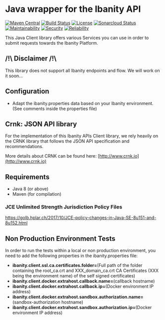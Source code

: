 # Java wrapper for the Ibanity API

[![Maven Central](https://img.shields.io/maven-central/v/com.ibanity.apis/ibanity-java.svg)](http://mvnrepository.com/artifact/com.ibanity.apis/ibanity-java)
[![Build Status](https://travis-ci.org/ibanity/ibanity-java.svg?branch=master)](https://travis-ci.org/ibanity/ibanity-java)
[![License](https://img.shields.io/cocoapods/l/AFNetworking.svg)](https://github.com/ibanity/ibanity-java/blob/master/LICENSE)
[![Sonarcloud Status](https://sonarcloud.io/api/project_badges/measure?project=com.ibanity.apis:ibanity-java&metric=alert_status)](https://sonarcloud.io/dashboard?id=com.ibanity.apis:ibanity-java)
[![Maintainability](https://sonarcloud.io/api/project_badges/measure?project=com.ibanity.apis:ibanity-java&metric=sqale_rating)](https://sonarcloud.io/component_measures?id=com.ibanity.apis:ibanity-java&metric=sqale_rating)
[![Security](https://sonarcloud.io/api/project_badges/measure?project=com.ibanity.apis:ibanity-java&metric=security_rating)](https://sonarcloud.io/component_measures?id=com.ibanity.apis:ibanity-java&metric=security_rating)
[![Reliability](https://sonarcloud.io/api/project_badges/measure?project=com.ibanity.apis:ibanity-java&metric=reliability_rating)](https://sonarcloud.io/component_measures?id=com.ibanity.apis:ibanity-java&metric=vulnerabilities)



This Java Client library offers various Services you can use in order to submit requests towards the Ibanity Platform.

## /!\ Disclaimer /!\

This library does not support all Ibanity endpoints and flow. We will work on it soon...

## Configuration
* Adapt the ibanity.properties data based on your Ibanity environment.
(See comments inside the properties file)
## Crnk: JSON API library
For the implementation of this Ibanity APIs Client library, we rely heavily on the CRNK library that follows the JSON API specification and recommendations.

More details about CRNK can be found here: [http://www.crnk.io](http://www.crnk.io)
## Requirements
* Java 8 (or above)
* Maven (for compilation)

### JCE Unlimited Strength Jurisdiction Policy Files

https://golb.hplar.ch/2017/10/JCE-policy-changes-in-Java-SE-8u151-and-8u152.html

## Non Production Environment Tests
In order to run the tests within a local or non production environment, you need to add the following properties in the ibanity.properties file:

  * **ibanity.client.ssl.ca.certificates.folder=**(Full path of the folder containing the root_ca.crt and XXX_domain_ca.crt CA Certificates (XXX being the environment name) of the self signed certificates)
  * **ibanity.client.docker.extrahost.callback.name=**(callback hostname)
  * **ibanity.client.docker.extrahost.callback.ip=**(Docker environment IP address)
  * **ibanity.client.docker.extrahost.sandbox.authorization.name=**(sandbox-authorization hostname)
  * **ibanity.client.docker.extrahost.sandbox.authorization.ip=**(Docker environment IP address)
